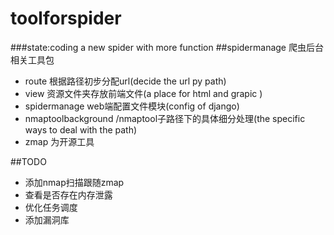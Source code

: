 # toolforspider
###state:coding
a new spider with more function
##spidermanage 爬虫后台相关工具包
* route                         					根据路径初步分配url(decide the url py path)
* view                            				资源文件夹存放前端文件(a place for html and grapic )
* spidermanage         					web端配置文件模块(config of django)
* nmaptoolbackground 			/nmaptool子路径下的具体细分处理(the specific ways to deal with the path)
* zmap 为开源工具

##TODO
* 添加nmap扫描跟随zmap
* 查看是否存在内存泄露
* 优化任务调度
* 添加漏洞库